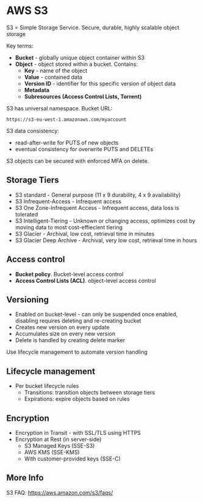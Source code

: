 # AWS S3

S3 = Simple Storage Service. Secure, durable, highly scalable object storage

Key terms:

- **Bucket** - globally unique object container within S3
- **Object** - object stored within a bucket. Contains:
  - **Key** - name of the object
  - **Value** - contained data
  - **Version ID** - identifier for this specific version of object data
  - **Metadata**
  - **Subresources (Access Control Lists, Torrent)**
  
S3 has universal namespace. Bucket URL:

    https://s3-eu-west-1.amazonaws.com/myaccount
    
S3 data consistency:

- read-after-write for PUTS of new objects
- eventual consistency for overwrite PUTS and DELETEs

S3 objects can be secured with enforced MFA on delete.

## Storage Tiers

- S3 standard - General purpose (11 x 9 durability, 4 x 9 availability)
- S3 Infrequent-Access - Infrequent access
- S3 One Zone-Infrequent Access - Infrequent access, data loss is tolerated
- S3 Intelligent-Tiering - Unknown or changing access, optimizes cost by moving data to most cost-effiecient tiering
- S3 Glacier - Archival, low cost, retrieval time in minutes
- S3 Glacier Deep Archive - Archival, very low cost, retrieval time in hours

## Access control

- **Bucket policy**. Bucket-level access control
- **Access Control Lists (ACL)**. object-level access control

## Versioning

- Enabled on bucket-level - can only be suspended once enabled, disabling requires deleting and re-creating bucket
- Creates new version on every update
- Accumulates size on every new version 
- Delete is handled by creating delete marker

Use lifecycle management to automate version handling

## Lifecycle management

- Per bucket lifecycle rules
  - Transitions: transition objects between storage tiers
  - Expirations: expire objects based on rules

## Encryption

- Encryption in Transit - with SSL/TLS using HTTPS
- Encryption at Rest (in server-side)
  - S3 Managed Keys (SSE-S3)
  - AWS KMS (SSE-KMS)
  - With customer-provided keys (SSE-C)

## More Info

S3 FAQ: https://aws.amazon.com/s3/faqs/
